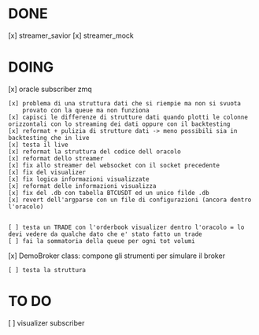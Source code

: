 # DONE
[x] streamer_savior
[x] streamer_mock


# DOING
[x] oracle subscriber zmq
    
    [x] problema di una struttura dati che si riempie ma non si svuota
        provato con la queue ma non funziona
    [x] capisci le differenze di strutture dati quando plotti le colonne orizzontali con lo streaming dei dati oppure con il backtesting
    [x] reformat + pulizia di strutture dati -> meno possibili sia in backtesting che in live
    [x] testa il live
    [x] reformat la struttura del codice dell oracolo
    [x] reformat dello streamer
    [x] fix allo streamer del websocket con il socket precedente
    [x] fix del visualizer
    [x] fix logica informazioni visualizzate
    [x] reformat delle informazioni visualizza
    [x] fix del .db con tabella BTCUSDT ed un unico filde .db
    [x] revert dell'argparse con un file di configurazioni (ancora dentro l'oracolo)


    [ ] testa un TRADE con l'orderbook visualizer dentro l'oracolo = lo devi vedere da qualche dato che e' stato fatto un trade
    [ ] fai la sommatoria della queue per ogni tot volumi




[x] DemoBroker class: compone gli strumenti per simulare il broker 

    [ ] testa la struttura

# TO DO
[ ] visualizer subscriber